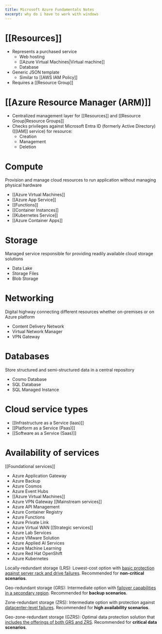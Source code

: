 ```yaml
---
title: Microsoft Azure Fundamentals Notes
excerpt: why do i have to work with windows
---
```

# [[Resources]]
- Represents a purchased service
	- Web hosting
	- [[Azure Virtual Machines|Virtual machine]]
	- Database
- Generic JSON template
	- Similar to [[AWS IAM Policy]] 
- Requires a [[Resource Group]]
# [[Azure Resource Manager (ARM)]]
- Centralized management layer for [[Resources]] and [[Resource Group|Resource Groups]]
- Checks privileges against Microsoft Entra ID (formerly Active Directory) ([[IAM]] service) for resource:
	- Creation
	- Management
	- Deletion
# Compute
Provision and manage cloud resources to run application without managing physical hardware
- [[Azure Virtual Machines]] 
- [[Azure App Service]] 
- [[Functions]]
- [[Container Instances]]
- [[Kubernetes Service]]
- [[Azure Container Apps]]
# Storage
Managed service responsible for providing readily available cloud storage solutions
- Data Lake
- Storage Files
- Blob Storage
# Networking
Digital highway connecting different resources whether on-premises or on Azure platform
- Content Delivery Network
- Virtual Network Manager
- VPN Gateway
# Databases
Store structured and semi-structured data in a central repository
- Cosmo Database
- SQL Database
- SQL Managed Instance
# Cloud service types
- [[Infrastructure as a Service (laas)]]
- [[Platform as a Service (Paas)]]
- [[Software as a Service (Saas)]]
# Availability of services
[[Foundational services]]
- Azure Application Gateway
- Azure Backup
- Azure Cosmos
- Azure Event Hubs
- [[Azure Virtual Machines]]
- Azure VPN Gateway
[[Mainstream services]]
- Azure API Management
- Azure Container Registry
- Azure Functions
- Azure Private Link
- Azure Virtual WAN
[[Strategic services]]
- Azure Lab Services
- Azure VMware Solution
- Azure Applied Al Services
- Azure Machine Learning
- Azure Red Hat OpenShift
- Azure Kubernetes

Locally-redundant storage (LRS):
Lowest-cost option with <u>basic protection against server rack and drive failures</u>. Recommended for **non-critical scenarios**.

Geo-redundant storage (GRS):
Intermediate option with <u>failover capabilities in a secondary region</u>.
Recommended for **backup scenarios**.

Zone-redundant storage (ZRS):
Intermediate option with protection against <u>datacenter-level failures</u>.
Recommended for **high availability scenarios**.

Geo-zone-redundant storage (GZRS):
Optimal data protection solution that <u>includes the offerings of both GRS and
ZRS</u>. Recommended for **critical data scenarios**.